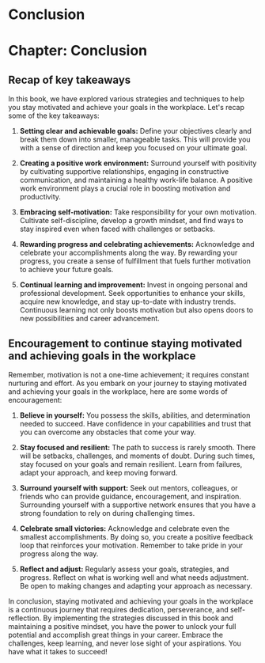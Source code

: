 # Conclusion

Chapter: Conclusion
===================

Recap of key takeaways
----------------------

In this book, we have explored various strategies and techniques to help you stay motivated and achieve your goals in the workplace. Let's recap some of the key takeaways:

1. **Setting clear and achievable goals:** Define your objectives clearly and break them down into smaller, manageable tasks. This will provide you with a sense of direction and keep you focused on your ultimate goal.

2. **Creating a positive work environment:** Surround yourself with positivity by cultivating supportive relationships, engaging in constructive communication, and maintaining a healthy work-life balance. A positive work environment plays a crucial role in boosting motivation and productivity.

3. **Embracing self-motivation:** Take responsibility for your own motivation. Cultivate self-discipline, develop a growth mindset, and find ways to stay inspired even when faced with challenges or setbacks.

4. **Rewarding progress and celebrating achievements:** Acknowledge and celebrate your accomplishments along the way. By rewarding your progress, you create a sense of fulfillment that fuels further motivation to achieve your future goals.

5. **Continual learning and improvement:** Invest in ongoing personal and professional development. Seek opportunities to enhance your skills, acquire new knowledge, and stay up-to-date with industry trends. Continuous learning not only boosts motivation but also opens doors to new possibilities and career advancement.

Encouragement to continue staying motivated and achieving goals in the workplace
--------------------------------------------------------------------------------

Remember, motivation is not a one-time achievement; it requires constant nurturing and effort. As you embark on your journey to staying motivated and achieving your goals in the workplace, here are some words of encouragement:

1. **Believe in yourself:** You possess the skills, abilities, and determination needed to succeed. Have confidence in your capabilities and trust that you can overcome any obstacles that come your way.

2. **Stay focused and resilient:** The path to success is rarely smooth. There will be setbacks, challenges, and moments of doubt. During such times, stay focused on your goals and remain resilient. Learn from failures, adapt your approach, and keep moving forward.

3. **Surround yourself with support:** Seek out mentors, colleagues, or friends who can provide guidance, encouragement, and inspiration. Surrounding yourself with a supportive network ensures that you have a strong foundation to rely on during challenging times.

4. **Celebrate small victories:** Acknowledge and celebrate even the smallest accomplishments. By doing so, you create a positive feedback loop that reinforces your motivation. Remember to take pride in your progress along the way.

5. **Reflect and adjust:** Regularly assess your goals, strategies, and progress. Reflect on what is working well and what needs adjustment. Be open to making changes and adapting your approach as necessary.

In conclusion, staying motivated and achieving your goals in the workplace is a continuous journey that requires dedication, perseverance, and self-reflection. By implementing the strategies discussed in this book and maintaining a positive mindset, you have the power to unlock your full potential and accomplish great things in your career. Embrace the challenges, keep learning, and never lose sight of your aspirations. You have what it takes to succeed!